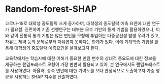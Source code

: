 # Random-forest-SHAP

코로나-19로 대학생 중도탈락 크게 증가하여, 대학생의 중도탈락 예측 요인에 대한 연구가 필요함. 
관련하여 기존 선행연구는 대부분 모수 기반의 통계 기법을 활용하였으나, 이와 같이 전통적 통계 기법은 많은 변인을 모형에 투입하는 다중공선성 발생 우려가 있고, 자유도 제약 등의 문제로부터 자유롭지 못하다는 한계가 있다. 
이에 기계학습 기법을 활용해 대학생의 중도탈락 예측요인을 살펴보고자 한다. 

교육학에서는 학습자에 대한 이해가 중요한 만큼 변수의 상대적 중요도에 대한 정보를 제공하는 랜덤포레스트 모형이 가장 빈번히 활용되고 있어, 본 연구에서도 랜덤포레스트를 사용하였다. 
아울러, 종속 변인에 대한 기여도를 보다 안정적으로 도출하고자 가중 평균을 사용하는 SHAP 지수를 산출하였다. 
